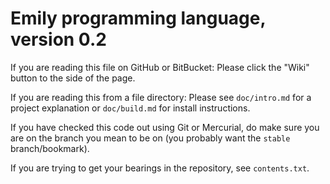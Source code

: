 # Emily programming language, version 0.2

If you are reading this file on GitHub or BitBucket: Please click the "Wiki" button to the side of the page.

If you are reading this from a file directory: Please see `doc/intro.md` for a project explanation or `doc/build.md` for install instructions.

If you have checked this code out using Git or Mercurial, do make sure you are on the branch you mean to be on (you probably want the `stable` branch/bookmark).

If you are trying to get your bearings in the repository, see `contents.txt`.